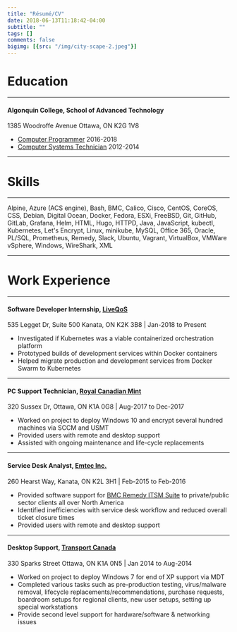 ```yaml
---
title: "Résumé/CV"
date: 2018-06-13T11:18:42-04:00
subtitle: ""
tags: []
comments: false
bigimg: [{src: "/img/city-scape-2.jpeg"}]
---
```


# Education

---

#### Algonquin College, School of Advanced Technology
1385 Woodroffe Avenue Ottawa, ON K2G 1V8

 - [Computer Programmer](http://www.algonquincollege.com/sat/program/computer-programmer/) 2016-2018
 - [Computer Systems Technician](http://www.algonquincollege.com/sat/program/computer-systems-technician/) 2012-2014 

---

# Skills

---

Alpine, Azure (ACS engine), Bash, BMC, Calico, Cisco, CentOS, CoreOS, CSS, Debian, Digital Ocean, Docker, Fedora, ESXi, FreeBSD, Git, GitHub, GitLab, Grafana, Helm, HTML, Hugo, HTTPD, Java, JavaScript, kubectl, Kubernetes, Let's Encrypt, Linux, minikube, MySQL, Office 365, Oracle, PL/SQL, Prometheus, Remedy, Slack, Ubuntu, Vagrant, VirtualBox, VMWare vSphere, Windows, WireShark, XML

---

# Work Experience
---

#### Software Developer Internship, [LiveQoS](https://liveqos.com/)
535 Legget Dr, Suite 500 Kanata, ON K2K 3B8 | Jan-2018 to Present

  - Investigated if Kubernetes was a viable containerized orchestration platform
  - Prototyped builds of development services within Docker containers
  - Helped migrate production and development services from Docker Swarm to Kubernetes

---

#### PC Support Technician, [Royal Canadian Mint](https://www.mint.ca/store/template/home.jsp) 
320 Sussex Dr, Ottawa, ON K1A 0G8 | Aug-2017 to Dec-2017

  - Worked on project to deploy Windows 10 and encrypt several hundred machines via SCCM and USMT
  - Provided users with remote and desktop support
  - Assisted with ongoing maintenance and life-cycle replacements

---

#### Service Desk Analyst, [Emtec Inc.](https://www.emtecinc.com/)
260 Hearst Way, Kanata, ON K2L 3H1 | Feb-2015 to Feb-2016
  
  - Provided software support for [BMC Remedy ITSM Suite](http://www.bmcsoftware.ca/it-solutions/it-service-management.html) to private/public sector clients all over North America
  - Identified inefficiencies with service desk workflow and reduced overall ticket closure times
  - Provided users with remote and desktop support

---

#### Desktop Support, [Transport Canada](https://www.tc.gc.ca/eng/menu.htm)
330 Sparks Street Ottawa, ON K1A 0N5 | Jan 2014 to Aug-2014

  - Worked on project to deploy Windows 7 for end of XP support via MDT
  - Completed various tasks such as pre-production testing, virus/malware removal, lifecycle replacements/recommendations, purchase requests, boardroom setups for regional clients, new user setups, setting up special workstations
  - Provide second level support for hardware/software & networking issues